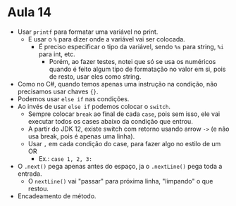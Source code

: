 # Aula 14

* Usar `printf` para formatar uma variável no print.
  * E usar o `%` para dizer onde a variável vai ser colocada.
    * É preciso especificar o tipo da variável, sendo `%s` para string, `%i` para int, etc.
      * Porém, ao fazer testes, notei que só se usa os numéricos quando é feito algum tipo de formatação no valor em si, pois de resto, usar eles como string.
* Como no C#, quando temos apenas uma instrução na condição, não precisamos usar chaves `{}`.
* Podemos usar `else if` nas condições.
* Ao invés de usar `else if` podemos colocar o `switch`.
  * Sempre colocar `break` ao final de cada `case`, pois sem isso, ele vai executar todos os cases abaixo da condição que entrou.
  * A partir do JDK 12, existe switch com retorno usando arrow `->` (e não usa break, pois é apenas uma linha).
  * Usar `,` em cada condição do case, para fazer algo no estilo de um OR
    * Ex.: `case 1, 2, 3:`
* O `.next()` pega apenas antes do espaço, ja o `.nextLine()` pega toda a entrada.
  * O `nextLine()` vai "passar" para próxima linha, "limpando" o que restou.
* Encadeamento de método.